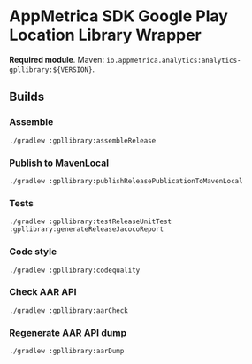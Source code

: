 # AppMetrica SDK Google Play Location Library Wrapper

**Required module**.
Maven: `io.appmetrica.analytics:analytics-gpllibrary:${VERSION}`.

## Builds

### Assemble

`./gradlew :gpllibrary:assembleRelease`

### Publish to MavenLocal

`./gradlew :gpllibrary:publishReleasePublicationToMavenLocal`

### Tests

`./gradlew :gpllibrary:testReleaseUnitTest :gpllibrary:generateReleaseJacocoReport`

### Code style

`./gradlew :gpllibrary:codequality`

### Check AAR API

`./gradlew :gpllibrary:aarCheck`

### Regenerate AAR API dump

`./gradlew :gpllibrary:aarDump`
